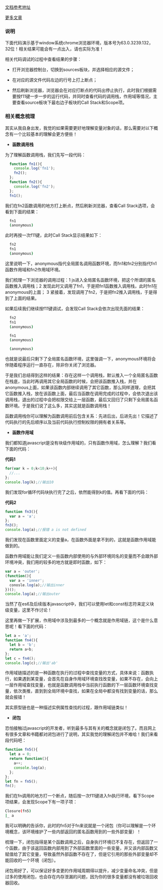 [文档参考地址](http://dmitrysoshnikov.com/ecmascript/chapter-2-variable-object/)

[更多文章](https://github.com/woai30231/webDevDetails)

### 说明

下面代码演示基于window系统chrome浏览器环境，版本号为63.0.3239.132，32位！相关结果可能会有一点出入，请也实际为准！

相关代码调试的过程中查看结果的步骤：

* 打开浏览器控制台，切换到sources板块，并选择相应的源文件；

* 在对应的源文件代码左边的行号上打上断点；

* 然后刷新浏览器，浏览器会在对应打断点的代码出停止执行，此时我们根据需要按f11键一步一步的运行代码，并同时查看代码的调用栈，作用域等情况，主要查看source板块下最右边子板块的Call Stack和Scope项。

### 相关概念梳理

其实从我自身出发，我觉的如果需要更好地理解变量对象的话，那么需要对以下概念有一个比较基本的理解会更方便些！

* **函数调用栈**

为了理解函数调用栈，我们先写一段代码：

```javascript
  function fn1(){
    console.log('fn1');
    fn2();
  };
  function fn2(){
    console.log('fn2');
  };
  fn1();
```
我们在fn2函数调用的地方打上断点，然后刷新浏览器，查看Call Stack选项，会看到下面的结果：

```bash
  fn1
  (anonymous)
```
此时再按一次f11键，此时Call Stack显示结果如下：

```bash
  fn2
  fn1
  (anonymous)
```
这里说明一下，anonymous指代全局匿名调用函数环境，而fn1和fn2分别指代fn1函数作用域和fn2作用域环境。

我们梳理一下浏览器的调用过程：1 js进入全局匿名函数环境，把这个所谓的匿名函数推入调用栈；2 发现此时又调用了fn1，于是把fn1函数推入调用栈，此时fn1在anonymous的上面； 3 紧接着，发现调用了fn2，于是把fn2推入调用栈，于是得到了上面的结果。

如果后续我们继续按f11键调试，会发现Call Stack会依次出现先面的结果：

```bash
  fn2
  fn1
  (anonymous)
```

```bash
  fn1
  (anonymous)
```

```bash
  (anonymous)
```
也就是说最后只剩下了全局匿名函数环境，这里强调一下，anonymous环境将会伴随着程序运行一直存在，除非你关闭了浏览器。

于是我们总结得到这样的结果：存在这样一个调用栈，默认推入一个全局匿名函数在栈底，当此时再调用其它全局函数的时候，会把该函数推入栈，并在anonymous上面，如果该函数内部继续调用了其它函数，那么同样道理，会把其它函数推入栈，放在该函数上面，最后当函数在调用完成的过程中，会依次退出该调用栈，退出的过程中会把权限交给上一层函数，最后又回归了只剩下全局匿名函数环境。于是我们说了这么多，其实这就是函数调用栈！

函数调用栈你可以理解为函数调用前后包含关系：先进后出，后进先出！它描述了代码执行的先后顺序以及当前代码执行控制权限的拥有者关系等。

* **函数作用域**

我们都知道javascript是没有块级作用域的，只有函数作用域，怎么理解？我们看下面的代码：

**代码1**
```javascript
for(var k = 0;k<10;k++){
  //...
};
console.log(k);//输出10
```
我们发现for循环代码块执行完了之后，依然能得到k的值。再看下面的代码：

**代码2**
```javascript
function fn3(){
  var a = 'a';
};
fn3();
console.log(a);//报错 a is not defined
```
我们发现在函数里面定义的变量a，在函数外面是拿不到的，这就是函数作用域能做到的。

函数作用域能让我们定义一些函数内部使用的与外部环境同名的变量而不会跟外部环境冲突，我们用的较多的地方就是即时函数，如下：

```javascript
var a = 'outer';
(function(){
  var a = 'inner';
  conosle.log(a);//输出inner
})();
console.log(a);//输出outer
```
当然了在es6及后续版本javascript中，我们可以使用let和const标志符来定义块级变量，这里不作讨论！

这里再做一下扩展，作用域中涉及到最多的一个概念就是作用域链，这个是什么意思呢！看下面的代码：

```javascript
let a = 'a';
function fn4(){
  let b = 'b';
  return a+b;
};
let c = fn4();
console.log(c);//输出'ab'
```
作用域链描述的是一种函数在执行的过程中查找变量的方式，具体来说：函数执行，如果遇到某变量，会首先在自身作用域环境查找改变量，如果不存在，会向上一层作用域查找变量，也就是函数调用栈中当前执行函数的下一层函数环境查找变量，依次类推，直到到全局环境中查找，如果在全局中都没有找到变量的话，那么就会报错！

其实原型链也是一种描述实例属性查找的过程，跟作用域链类似！

* **闭包**

恐怕接触过javascript的开发者，听到最多与其有关的概念就是闭包了。而且网上有很多文章和书籍都对闭包进行了说明，其实我觉的理解闭包并不难哈！我们来看段代码吧：

```javascript
function fn5(){
  let a = 0;
  return function(){
    a++;
    console.log(a);
  };
};
let fn = fn5();
fn();
```
我们在fn调用的地方打一个断点，随后按一次f11键进入fn执行环境，看下Scope项结果，会发现Scope下有一项子项：

```bash
Closure(fn5)
|_ a
```
我可以明确的告诉你，此时的fn5对于fn来说就是一个闭包（你可以理解是一个环境概念，该环境维护了一些内部返回的匿名函数用到的一些外部变量）！

梳理一下，闭包指得是某个函数调用之后，自身执行环境已不复存在，但返回了一个函数，由于该返回函数内部用到了外部函数里面的一些变量，并又该内部函数又赋值给了其它变量，导致虽然外部函数不存在了，但是它引用的那些外部变量却不能回收的一个环境（闭包）。

闭包用好了，可以保证好多变更的作用域周期得以提升，减少变量命名冲突，但是过多的使用闭包，也会存在内存泄漏的问题，因为你的很多变量都没有被垃圾回收器回收。







